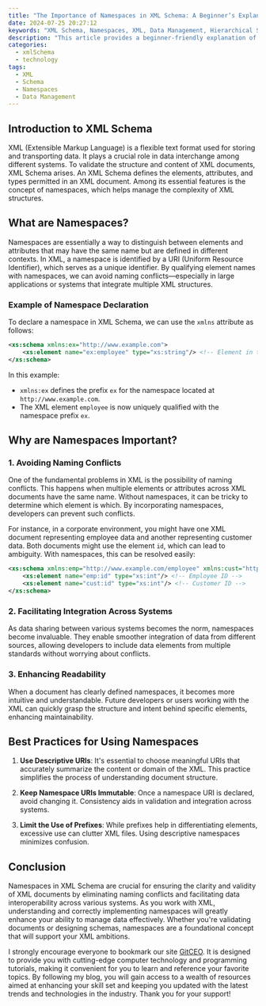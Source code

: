 ```yaml
---
title: "The Importance of Namespaces in XML Schema: A Beginner’s Explanation"
date: 2024-07-25 20:27:12
keywords: "XML Schema, Namespaces, XML, Data Management, Hierarchical Structure, Schema Validation"
description: "This article provides a beginner-friendly explanation of the importance of namespaces in XML Schema. It covers the definition of XML Schema, the concept of namespaces, their significance in avoiding naming conflicts, and how namespaces facilitate data management in XML documents. The article also includes practical examples and detailed steps to implement namespaces within your XML Schema, ensuring that readers understand the concept thoroughly. This guide is aimed at helping beginners grasp the essentials of XML Namespaces, paving the way for better data structure management and schema validation."
categories:
  - xmlSchema
  - technology
tags:
  - XML
  - Schema
  - Namespaces
  - Data Management
---
```


## Introduction to XML Schema

XML (Extensible Markup Language) is a flexible text format used for storing and transporting data. It plays a crucial role in data interchange among different systems. To validate the structure and content of XML documents, XML Schema arises. An XML Schema defines the elements, attributes, and types permitted in an XML document. Among its essential features is the concept of namespaces, which helps manage the complexity of XML structures.

<!-- more -->

## What are Namespaces?

Namespaces are essentially a way to distinguish between elements and attributes that may have the same name but are defined in different contexts. In XML, a namespace is identified by a URI (Uniform Resource Identifier), which serves as a unique identifier. By qualifying element names with namespaces, we can avoid naming conflicts—especially in large applications or systems that integrate multiple XML structures.

### Example of Namespace Declaration

To declare a namespace in XML Schema, we can use the `xmlns` attribute as follows:

```xml
<xs:schema xmlns:ex="http://www.example.com">
    <xs:element name="ex:employee" type="xs:string"/> <!-- Element in the example namespace -->
</xs:schema>
```
In this example:
- `xmlns:ex` defines the prefix `ex` for the namespace located at `http://www.example.com`.
- The XML element `employee` is now uniquely qualified with the namespace prefix `ex`.

## Why are Namespaces Important?

### 1. Avoiding Naming Conflicts

One of the fundamental problems in XML is the possibility of naming conflicts. This happens when multiple elements or attributes across XML documents have the same name. Without namespaces, it can be tricky to determine which element is which. By incorporating namespaces, developers can prevent such conflicts.

For instance, in a corporate environment, you might have one XML document representing employee data and another representing customer data. Both documents might use the element `id`, which can lead to ambiguity. With namespaces, this can be resolved easily:

```xml
<xs:schema xmlns:emp="http://www.example.com/employee" xmlns:cust="http://www.example.com/customer">
    <xs:element name="emp:id" type="xs:int"/> <!-- Employee ID -->
    <xs:element name="cust:id" type="xs:int"/> <!-- Customer ID -->
</xs:schema>
```

### 2. Facilitating Integration Across Systems

As data sharing between various systems becomes the norm, namespaces become invaluable. They enable smoother integration of data from different sources, allowing developers to include data elements from multiple standards without worrying about conflicts.

### 3. Enhancing Readability

When a document has clearly defined namespaces, it becomes more intuitive and understandable. Future developers or users working with the XML can quickly grasp the structure and intent behind specific elements, enhancing maintainability.

## Best Practices for Using Namespaces

1. **Use Descriptive URIs**: It's essential to choose meaningful URIs that accurately summarize the content or domain of the XML. This practice simplifies the process of understanding document structure.
   
2. **Keep Namespace URIs Immutable**: Once a namespace URI is declared, avoid changing it. Consistency aids in validation and integration across systems.

3. **Limit the Use of Prefixes**: While prefixes help in differentiating elements, excessive use can clutter XML files. Using descriptive namespaces minimizes confusion.

## Conclusion

Namespaces in XML Schema are crucial for ensuring the clarity and validity of XML documents by eliminating naming conflicts and facilitating data interoperability across various systems. As you work with XML, understanding and correctly implementing namespaces will greatly enhance your ability to manage data effectively. Whether you're validating documents or designing schemas, namespaces are a foundational concept that will support your XML ambitions.

I strongly encourage everyone to bookmark our site [GitCEO](https://gitceo.com). It is designed to provide you with cutting-edge computer technology and programming tutorials, making it convenient for you to learn and reference your favorite topics. By following my blog, you will gain access to a wealth of resources aimed at enhancing your skill set and keeping you updated with the latest trends and technologies in the industry. Thank you for your support!